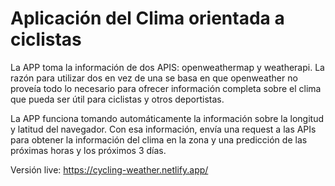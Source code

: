 # Aplicación del Clima orientada a ciclistas

La APP toma la información de dos APIS: openweathermap y weatherapi. La razón para utilizar dos en vez de una se basa en que openweather no proveía todo lo necesario para ofrecer información completa sobre el clima que pueda ser útil para ciclistas y otros deportistas. 

La APP funciona tomando automáticamente la información sobre la longitud y latitud del navegador. Con esa información, envía una request a las APIs para obtener la información del clima en la zona y una predicción de las próximas horas y los próximos 3 días. 

Versión live: https://cycling-weather.netlify.app/
